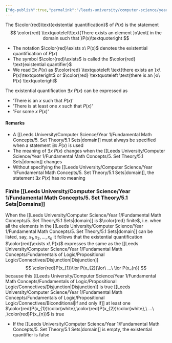 ```yaml
---
{"dg-publish":true,"permalink":"/leeds-university/computer-science/year-1/fundamental-math-concepts/fundamentals-of-logic/predicate-logic/quantification/existential-quantification/"}
---
```


The $\color{red}\text{existential quantification}$ of $P(x)$ is the statement
$$
\color{red}
\textquoteleft\text{There exists an element }x\text{ in the domain such that }P(x)\textquoteright
$$
- The notation $\color{red}\exists x\ P(x)$ denotes the existential quantification of $P(x)$
- The symbol $\color{red}\exists$ is called the $\color{red} \text{existential quantifier}$
- We read $\exists x\ P(x)$ as $\color{red} \textquoteleft \text{there exists an }x\ P(x)\textquoteright$ or $\color{red} \textquoteleft \text{there is an }x\ P(x) \textquoteright$

The existential quantification $\exists x\ P(x)$ can be expressed as
- 'There is an $x$ such that $P(x)$'
- 'There is at least one $x$ such that $P(x)$'
- 'For some $x$ $P(x)$'

#### Remarks
- A [[Leeds University/Computer Science/Year 1/Fundamental Math Concepts/5. Set Theory/5.1 Sets\|domain]] must always be specified when a statement $\exists x\ P(x)$ is used
- The meaning of $\exists x\ P(x)$ changes when the [[Leeds University/Computer Science/Year 1/Fundamental Math Concepts/5. Set Theory/5.1 Sets\|domain]] changes
- Without specifying the [[Leeds University/Computer Science/Year 1/Fundamental Math Concepts/5. Set Theory/5.1 Sets\|domain]], the statement $\exists x\ P(x)$ has no meaning

### Finite [[Leeds University/Computer Science/Year 1/Fundamental Math Concepts/5. Set Theory/5.1 Sets\|Domains]]
When the [[Leeds University/Computer Science/Year 1/Fundamental Math Concepts/5. Set Theory/5.1 Sets\|domain]] is $\color{red} finite$, i.e. when all the elements in the [[Leeds University/Computer Science/Year 1/Fundamental Math Concepts/5. Set Theory/5.1 Sets\|domain]] can be listed, say, $x_1,x_2,...,x_n$ it follows that the existential quantification $\color{red}\exists x\ P(x)$ expresses the same as the [[Leeds University/Computer Science/Year 1/Fundamental Math Concepts/Fundamentals of Logic/Propositional Logic/Connectives/Disjunction\|Disjunction]]
$$
\color{red}P(x_{1})\lor P(x_{2})\lor\ ...\ \lor P(x_{n})
$$
because this [[Leeds University/Computer Science/Year 1/Fundamental Math Concepts/Fundamentals of Logic/Propositional Logic/Connectives/Disjunction\|Disjunction]] is true [[Leeds University/Computer Science/Year 1/Fundamental Math Concepts/Fundamentals of Logic/Propositional Logic/Connectives/Biconditional\|if and only if]] at least one $\color{red}P(x_{1})\color{white},\color{red}P(x_{2})\color{white},\ ...\ ,\color{red}P(x_{n})$ is true
- If the [[Leeds University/Computer Science/Year 1/Fundamental Math Concepts/5. Set Theory/5.1 Sets\|domain]] is empty, the existential quantifier is false
